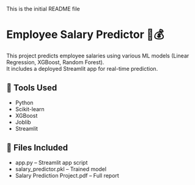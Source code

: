 This is the initial README file
# Employee Salary Predictor 💼💰

This project predicts employee salaries using various ML models (Linear Regression, XGBoost, Random Forest).  
It includes a deployed Streamlit app for real-time prediction.

## 🔧 Tools Used
- Python
- Scikit-learn
- XGBoost
- Joblib
- Streamlit

## 📁 Files Included
- app.py – Streamlit app script
- salary_predictor.pkl – Trained model
- Salary Prediction Project.pdf – Full report
